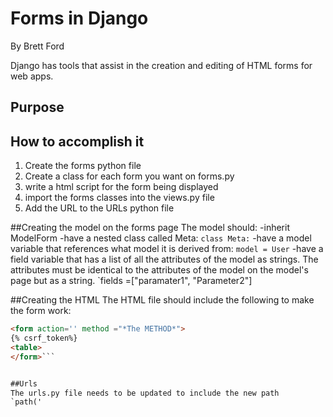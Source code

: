 # Forms in Django
By Brett Ford

Django has tools that assist in the creation and editing of HTML forms for web apps.

## Purpose

## How to accomplish it
1. Create the forms python file
1. Create a class for each form you want on forms.py
1. write a html script for the form being displayed
1. import the forms classes into the views.py file
1. Add the URL to the URLs python file

##Creating the model on the forms page
The model should:
-inherit ModelForm
-have a nested class called Meta:  `class Meta:`
-have a model variable that references what model it is derived from: `model = User`
-have a field variable that has a list of all the attributes of the model as strings. The attributes must be identical to the attributes of the model on the model's page but as a string.  `fields =["paramater1", "Parameter2"]

##Creating the HTML 
The HTML file should include the following to make the form work:
```HTML
<form action='' method ="*The METHOD*">
{% csrf_token%}
<table>
</form>```


##Urls
The urls.py file needs to be updated to include the new path
`path('
